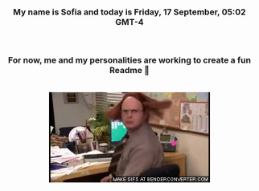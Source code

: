 


<div align="center">
<h3 >My name is Sofia and today is Friday, 17 September, 05:02 GMT-4</h3><br>
<h3 >For now, me and my personalities are working to create a fun Readme 👋
</h3><br>
<img src='img/dwight.gif' alt='working...'/>
</div>
